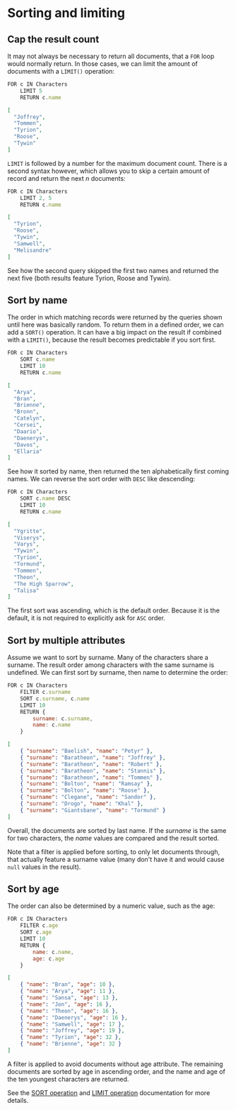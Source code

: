 Sorting and limiting
====================

Cap the result count
--------------------

It may not always be necessary to return all documents, that a `FOR` loop would normally return. In those cases, we can limit the amount of documents with a `LIMIT()` operation:

```js
FOR c IN Characters
    LIMIT 5
    RETURN c.name
```

```json
[
  "Joffrey",
  "Tommen",
  "Tyrion",
  "Roose",
  "Tywin"
]
```

`LIMIT` is followed by a number for the maximum document count. There is a second syntax however, which allows you to skip a certain amount of record and return the next *n* documents:

```js
FOR c IN Characters
    LIMIT 2, 5
    RETURN c.name
```

```json
[
  "Tyrion",
  "Roose",
  "Tywin",
  "Samwell",
  "Melisandre"
]
```

See how the second query skipped the first two names and returned the next five (both results feature Tyrion, Roose and Tywin).

Sort by name
------------

The order in which matching records were returned by the queries shown until here was basically random. To return them in a defined order, we can add a `SORT()` operation. It can have a big impact on the result if combined with a `LIMIT()`, because the result becomes predictable if you sort first.

```js
FOR c IN Characters
    SORT c.name
    LIMIT 10
    RETURN c.name
```

```json
[
  "Arya",
  "Bran",
  "Brienne",
  "Bronn",
  "Catelyn",
  "Cersei",
  "Daario",
  "Daenerys",
  "Davos",
  "Ellaria"
]
```

See how it sorted by name, then returned the ten alphabetically first coming names. We can reverse the sort order with `DESC` like descending:

```js
FOR c IN Characters
    SORT c.name DESC
    LIMIT 10
    RETURN c.name
```

```json
[
  "Ygritte",
  "Viserys",
  "Varys",
  "Tywin",
  "Tyrion",
  "Tormund",
  "Tommen",
  "Theon",
  "The High Sparrow",
  "Talisa"
]
```

The first sort was ascending, which is the default order. Because it is the default, it is not required to explicitly ask for `ASC` order.

Sort by multiple attributes
---------------------------

Assume we want to sort by surname. Many of the characters share a surname. The result order among characters with the same surname is undefined. We can first sort by surname, then name to determine the order:

```js
FOR c IN Characters
    FILTER c.surname
    SORT c.surname, c.name
    LIMIT 10
    RETURN {
        surname: c.surname,
        name: c.name
    }
```

```json
[
    { "surname": "Baelish", "name": "Petyr" },
    { "surname": "Baratheon", "name": "Joffrey" },
    { "surname": "Baratheon", "name": "Robert" },
    { "surname": "Baratheon", "name": "Stannis" },
    { "surname": "Baratheon", "name": "Tommen" },
    { "surname": "Bolton", "name": "Ramsay" },
    { "surname": "Bolton", "name": "Roose" },
    { "surname": "Clegane", "name": "Sandor" },
    { "surname": "Drogo", "name": "Khal" },
    { "surname": "Giantsbane", "name": "Tormund" }
]
```

Overall, the documents are sorted by last name. If the *surname* is the same for two characters, the *name* values are compared and the result sorted.

Note that a filter is applied before sorting, to only let documents through, that actually feature a surname value (many don't have it and would cause `null` values in the result).

Sort by age
-----------

The order can also be determined by a numeric value, such as the age:

```js
FOR c IN Characters
    FILTER c.age
    SORT c.age
    LIMIT 10
    RETURN {
        name: c.name,
        age: c.age
    }
```

```json
[
    { "name": "Bran", "age": 10 },
    { "name": "Arya", "age": 11 },
    { "name": "Sansa", "age": 13 },
    { "name": "Jon", "age": 16 },
    { "name": "Theon", "age": 16 },
    { "name": "Daenerys", "age": 16 },
    { "name": "Samwell", "age": 17 },
    { "name": "Joffrey", "age": 19 },
    { "name": "Tyrion", "age": 32 },
    { "name": "Brienne", "age": 32 }
]
```

A filter is applied to avoid documents without age attribute. The remaining documents are sorted by age in ascending order, and the name and age of the ten youngest characters are returned.

See the [SORT operation](../Operations/Sort.md) and [LIMIT operation](../Operations/Limit.md) documentation for more details.
